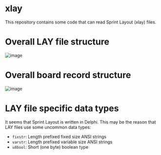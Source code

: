 # xlay
This repository contains some code that can read Sprint Layout (xlay) files.

# Overall LAY file structure
![image](https://github.com/sergey-raevskiy/xlay/assets/3956978/de532087-fa8e-4269-94bb-e229caaa2117)

# Overall board record structure
![image](https://github.com/sergey-raevskiy/xlay/assets/3956978/79cb89f3-ea6c-41bd-879c-d550b70e9ec2)

# LAY file specific data types
It seems that Sprint Layout is written in Delphi. This may be the reason that LAY files use some uncommon data types:

* `fixstr`: Length prefixed fixed size ANSI strings
* `varstr`: Length prefixed variable size ANSI strings
* `u8bool`: Short (one byte) boolean type
